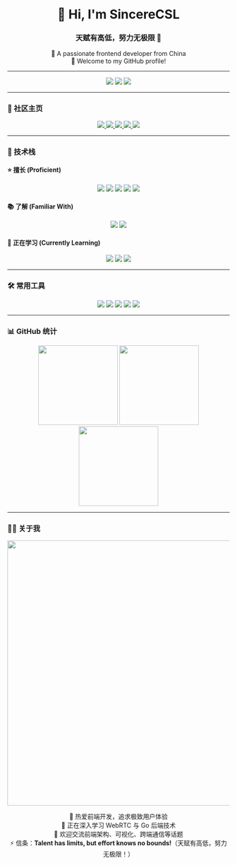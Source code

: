 
<h1 align="center">👋 Hi, I'm SincereCSL</h1>
<h3 align="center">天赋有高低，努力无极限 💪</h3>

<p align="center">
  🌟 A passionate frontend developer from China<br/>
  🚀 Welcome to my GitHub profile!
</p>

---

<div align="center">
  <img src="https://visitor-badge.glitch.me/badge?page_id=SincereCSL.SincereCSL" />
  <img src="https://img.shields.io/github/followers/SincereCSL?label=Followers&style=social" />
  <img src="https://img.shields.io/github/stars/SincereCSL?affiliations=OWNER%2CCOLLABORATOR&style=social" />
</div>

---

### 🔗 社区主页

<p align="center">
  <a href="https://sincerecsl.github.io/" target="_blank">
    <img src="https://img.shields.io/badge/Blog-个人博客-blue?style=for-the-badge&logo=blogger" />
  </a>
  <a href="https://twitter.com/SincereCSL95" target="_blank">
    <img src="https://img.shields.io/badge/Twitter-推特-1DA1F2?style=for-the-badge&logo=twitter" />
  </a>
  <a href="https://space.bilibili.com/407692348" target="_blank">
    <img src="https://img.shields.io/badge/Bilibili-B站-ff69b4?style=for-the-badge&logo=bilibili" />
  </a>
  <a href="https://www.zhihu.com/people/zhi-zhao-paranoid" target="_blank">
    <img src="https://img.shields.io/badge/Zhihu-知乎-0084ff?style=for-the-badge&logo=zhihu" />
  </a>
  <a href="https://juejin.cn/user/3474112473473326" target="_blank">
    <img src="https://img.shields.io/badge/Juejin-掘金-007fff?style=for-the-badge&logo=juejin" />
  </a>
</p>

---

### 💪 技术栈

#### ⭐️ 擅长 (Proficient)

<p align="center">
  <img src="https://img.shields.io/badge/-JavaScript-F7DF1E?style=for-the-badge&logo=javascript&logoColor=black" />
  <img src="https://img.shields.io/badge/-TypeScript-3178C6?style=for-the-badge&logo=typescript&logoColor=white" />
  <img src="https://img.shields.io/badge/-Vue.js-4FC08D?style=for-the-badge&logo=vue.js&logoColor=white" />
  <img src="https://img.shields.io/badge/-React-61DAFB?style=for-the-badge&logo=react&logoColor=black" />
  <img src="https://img.shields.io/badge/-Node.js-339933?style=for-the-badge&logo=node.js&logoColor=white" />
</p>

#### 📚 了解 (Familiar With)

<p align="center">
  <img src="https://img.shields.io/badge/-MongoDB-47A248?style=for-the-badge&logo=mongodb&logoColor=white" />
  <img src="https://img.shields.io/badge/-MySQL-4479A1?style=for-the-badge&logo=mysql&logoColor=white" />
</p>

#### 🚀 正在学习 (Currently Learning)

<p align="center">
  <img src="https://img.shields.io/badge/-Go-00ADD8?style=for-the-badge&logo=go&logoColor=white" />
  <img src="https://img.shields.io/badge/-CEF-00B4CC?style=for-the-badge&logo=chromium&logoColor=white" />
  <img src="https://img.shields.io/badge/-WebRTC-333333?style=for-the-badge&logo=webrtc&logoColor=white" />
</p>

---

### 🛠️ 常用工具

<p align="center">
  <img src="https://img.shields.io/badge/-VSCode-007ACC?style=for-the-badge&logo=visual-studio-code&logoColor=white" />
  <img src="https://img.shields.io/badge/-Git-F05032?style=for-the-badge&logo=git&logoColor=white" />
  <img src="https://img.shields.io/badge/-Docker-2496ED?style=for-the-badge&logo=docker&logoColor=white" />
  <img src="https://img.shields.io/badge/-Webpack-8DD6F9?style=for-the-badge&logo=webpack&logoColor=black" />
  <img src="https://img.shields.io/badge/-Vite-646CFF?style=for-the-badge&logo=vite&logoColor=white" />
</p>

---

### 📊 GitHub 统计

<div align="center">
  <img height="180em" src="https://github-readme-stats.vercel.app/api?username=SincereCSL&show_icons=true&theme=tokyonight&include_all_commits=true&count_private=true" />
  <img height="180em" src="https://github-readme-stats.vercel.app/api/top-langs/?username=SincereCSL&layout=compact&langs_count=7&theme=tokyonight" />
</div>

<div align="center">
  <img height="180em" src="https://github-readme-streak-stats.herokuapp.com/?user=SincereCSL&theme=tokyonight" />
</div>

---

### 👨‍💻 关于我

<p align="center">
  <img src="https://quotes-github-readme.vercel.app/api?type=horizontal&theme=dark" width="600" />
</p>

<p align="center">
  🔭 热爱前端开发，追求极致用户体验<br/>
  🌱 正在深入学习 WebRTC 与 Go 后端技术<br/>
  💬 欢迎交流前端架构、可视化、跨端通信等话题<br/>
  ⚡ 信条：<strong>Talent has limits, but effort knows no bounds!</strong>（天赋有高低，努力无极限！）
</p>
